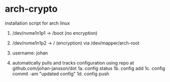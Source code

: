 # arch-crypto

installation script for arch linux

1. /dev/nvme1n1p1 -> /boot (no encryption)
2. /dev/nvme1n1p2 -> /     (encryption) via /dev/mapper/arch-root
3. username: johan

1. automatically pulls and tracks configuration using repo at github.com/johan-jansson/dot
1a. config status
1b. config add <file>
1c. config commit -am "updated config"
1d. config push
